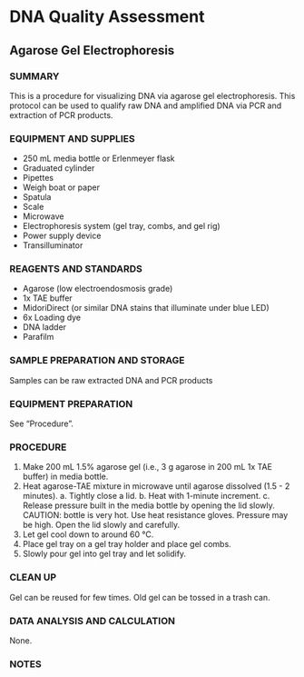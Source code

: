 # DNA Quality Assessment

## Agarose Gel Electrophoresis

### SUMMARY
This is a procedure for visualizing DNA via agarose gel electrophoresis. This protocol can be used to qualify raw DNA and amplified DNA via PCR and extraction of PCR products.

### EQUIPMENT AND SUPPLIES
- 250 mL media bottle or Erlenmeyer flask
- Graduated cylinder
- Pipettes 
- Weigh boat or paper
- Spatula
- Scale
- Microwave
- Electrophoresis system (gel tray, combs, and gel rig)
- Power supply device
- Transilluminator

### REAGENTS AND STANDARDS
- Agarose (low electroendosmosis grade)
- 1x TAE buffer
- MidoriDirect (or similar DNA stains that illuminate under blue LED)
- 6x Loading dye
- DNA ladder
- Parafilm

### SAMPLE PREPARATION AND STORAGE
Samples can be raw extracted DNA and PCR products

### EQUIPMENT PREPARATION
See “Procedure”.

### PROCEDURE
1. Make 200 mL 1.5% agarose gel (i.e., 3 g agarose in 200 mL 1x TAE buffer) in media bottle.
2. Heat agarose-TAE mixture in microwave until agarose dissolved (1.5 - 2 minutes). 
   a. Tightly close a lid. 
   b. Heat with 1-minute increment. 
   c. Release pressure built in the media bottle by opening the lid slowly. CAUTION: bottle is very hot. Use heat resistance gloves. Pressure may be high. Open the lid slowly and carefully.
3. Let gel cool down to around 60 °C.
4. Place gel tray on a gel tray holder and place gel combs.
5. Slowly pour gel into gel tray and let solidify.

### CLEAN UP
Gel can be reused for few times. Old gel can be tossed in a trash can.

### DATA ANALYSIS AND CALCULATION
None.

### NOTES


